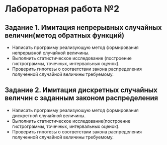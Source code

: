 # Лабораторная работа №2

## Задание 1. Имитация непрерывных случайных величин(метод обратных функций)

- Написать программу реализующую метод формирования непрерывной случайной величины.
- Выполнить статистическое исследование (построение гистрограммы, точечных, интервальных оценок).
- Проверить гипотезы о соответствии закона распределения полученной случайной величины требуемому.


## Задание 2. Имитация дискретных случайных величин с заданным законом распределения

- Написать программу реализующую метод формирования дискретной случайной величины.
- Выполнить статистическое исследование(построение гистрограммы, точечных, интервальных оценок).
- Проверить гипотезы о соответствии закона распределения полученной случайной величины требуемому.